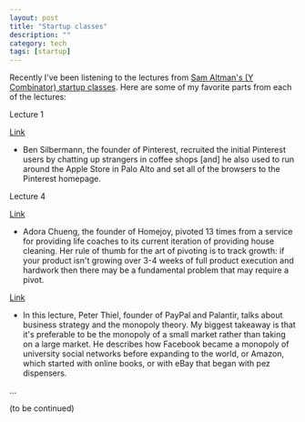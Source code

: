 ```yaml
---
layout: post
title: "Startup classes"
description: ""
category: tech
tags: [startup]
---
```



Recently I've been listening to the lectures from [Sam Altman's (Y Combinator) startup classes](http://startupclass.samaltman.com/).
Here are some of my favorite parts from each of the lectures:

<div class="mSpotlight">Lecture 1 </div>

[Link](http://startupclass.samaltman.com/courses/lec01/)

- Ben Silbermann, the founder of Pinterest, recruited the initial Pinterest users by chatting up strangers in coffee
shops [and] he also used to run around the Apple Store in Palo Alto and set all of the browsers to the Pinterest homepage.

<div class="mSpotlight">Lecture 4 </div>

[Link](http://startupclass.samaltman.com/courses/lec04/)

- Adora Chueng, the founder of Homejoy, pivoted 13 times from a service for providing life coaches to its current
iteration of providing house cleaning. Her rule of thumb for the art of pivoting is to track growth: if your product
isn't growing over 3-4 weeks of full product execution and hardwork then there may be a fundamental problem that may
require a pivot.

[Link](http://startupclass.samaltman.com/courses/lec05/)

- In this lecture, Peter Thiel, founder of PayPal and Palantir, talks about business strategy and the monopoly theory.
My biggest takeaway is that it's preferable to be the monopoly of a small market rather than taking on a large
market. He describes how Facebook became a monopoly of university social networks before expanding to the world, or
Amazon, which started with online books, or with eBay that began with pez dispensers.

...

(to be continued)

